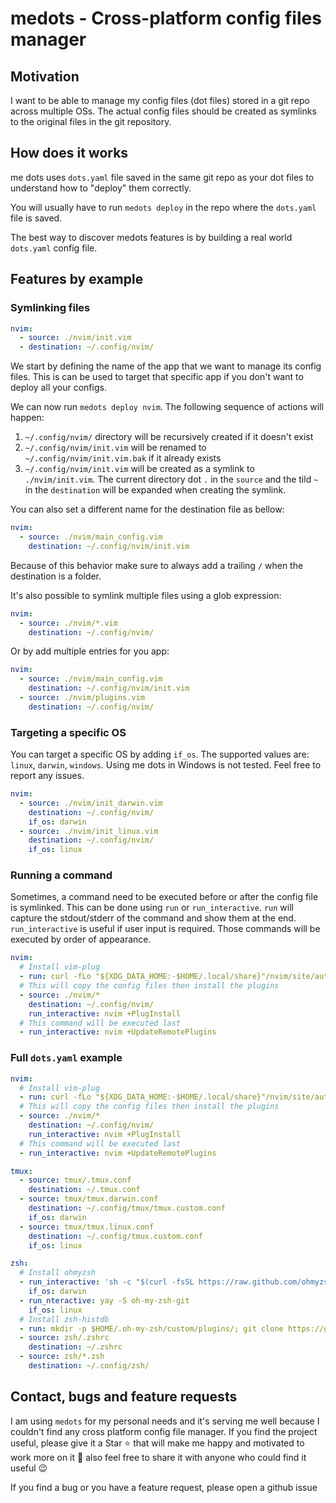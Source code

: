 # medots - Cross-platform config files manager

## Motivation

I want to be able to manage my config files (dot files) stored in a git repo across multiple OSs. The actual config files should be created as symlinks to the original files in the git repository.

## How does it works

me dots uses `dots.yaml` file saved in the same git repo as your dot files to understand how to "deploy" them correctly.

You will usually have to run `medots deploy` in the repo where the `dots.yaml` file is saved.

The best way to discover medots features is by building a real world `dots.yaml` config file.

## Features by example

### Symlinking files

```yaml
nvim:
  - source: ./nvim/init.vim
  - destination: ~/.config/nvim/
```

We start by defining the name of the app that we want to manage its config files. This is can be used to target that specific app if you don't want to deploy all your configs.

We can now run `medots deploy nvim`. The following sequence of actions will happen:

1. `~/.config/nvim/` directory will be recursively created if it doesn't exist
2. `~/.config/nvim/init.vim` will be renamed to `~/.config/nvim/init.vim.bak` if it already exists
3. `~/.config/nvim/init.vim` will be created as a symlink to `./nvim/init.vim`. The current directory dot `.` in the `source` and the tild `~` in the `destination` will be expanded when creating the symlink.

You can also set a different name for the destination file as bellow:

```yaml
nvim:
  - source: ./nvim/main_config.vim
    destination: ~/.config/nvim/init.vim
```

Because of this behavior make sure to always add a trailing `/` when the destination is a folder.

It's also possible to symlink multiple files using a glob expression:

```yaml
nvim:
  - source: ./nvim/*.vim
    destination: ~/.config/nvim/
```

Or by add multiple entries for you app:

```yaml
nvim:
  - source: ./nvim/main_config.vim
    destination: ~/.config/nvim/init.vim
  - source: ./nvim/plugins.vim
    destination: ~/.config/nvim/
```

### Targeting a specific OS

You can target a specific OS by adding `if_os`. The supported values are: `linux`, `darwin`, `windows`. Using me dots in Windows is not tested. Feel free  to report any issues.

```yaml
nvim:
  - source: ./nvim/init_darwin.vim
    destination: ~/.config/nvim/
    if_os: darwin
  - source: ./nvim/init_linux.vim
    destination: ~/.config/nvim/
    if_os: linux
```

### Running a command

Sometimes, a command need to be executed before or after the config file is symlinked. This can be done using `run` or `run_interactive`. `run` will capture the stdout/stderr of the command and show them at the end. `run_interactive` is useful if user input is required. Those commands will be executed by order of appearance.

```yaml
nvim:
  # Install vim-plug
  - run: curl -fLo "${XDG_DATA_HOME:-$HOME/.local/share}"/nvim/site/autoload/plug.vim --create-dirs https://raw.githubusercontent.com/junegunn/vim-plug/master/plug.vim
  # This will copy the config files then install the plugins
  - source: ./nvim/*
    destination: ~/.config/nvim/
    run_interactive: nvim +PlugInstall
  # This command will be executed last
  - run_interactive: nvim +UpdateRemotePlugins
```

### Full `dots.yaml` example

```yaml
nvim:
  # Install vim-plug
  - run: curl -fLo "${XDG_DATA_HOME:-$HOME/.local/share}"/nvim/site/autoload/plug.vim --create-dirs https://raw.githubusercontent.com/junegunn/vim-plug/master/plug.vim
  # This will copy the config files then install the plugins
  - source: ./nvim/*
    destination: ~/.config/nvim/
    run_interactive: nvim +PlugInstall
  # This command will be executed last
  - run_interactive: nvim +UpdateRemotePlugins

tmux:
  - source: tmux/.tmux.conf
    destination: ~/.tmux.conf
  - source: tmux/tmux.darwin.conf
    destination: ~/.config/tmux/tmux.custom.conf
    if_os: darwin
  - source: tmux/tmux.linux.conf
    destination: ~/.config/tmux.custom.conf
    if_os: linux

zsh:
  # Install ohmyzsh
  - run_interactive: 'sh -c "$(curl -fsSL https://raw.github.com/ohmyzsh/ohmyzsh/master/tools/install.sh)"'
    if_os: darwin
  - run_nteractive: yay -S oh-my-zsh-git
    if_os: linux
  # Install zsh-histdb
  - run: mkdir -p $HOME/.oh-my-zsh/custom/plugins/; git clone https://github.com/larkery/zsh-histdb $HOME/.oh-my-zsh/custom/plugins/zsh-histdb
  - source: zsh/.zshrc
    destination: ~/.zshrc
  - source: zsh/*.zsh
    destination: ~/.config/zsh/
```

## Contact, bugs and feature requests

I am using `medots` for my personal needs and it's serving me well because I couldn't find any cross platform config file manager. If you find the project useful, please give it a Star ⭐️ that will make me happy and motivated to work more on it 🤗 also feel free to share it with anyone who could find it useful 😉

If you find a bug or you have a feature request, please open a github issue

